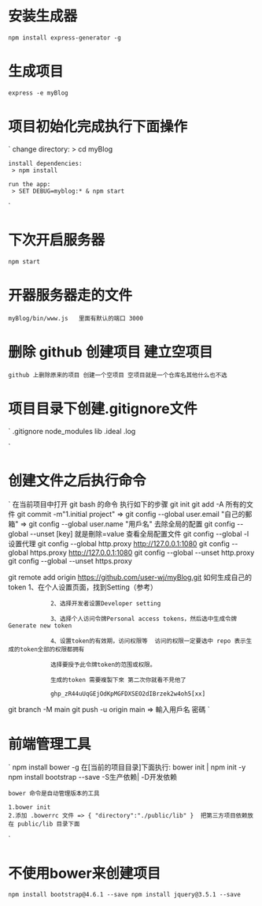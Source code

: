 # 安装生成器

`npm install express-generator -g`

# 生成项目

`express -e myBlog`

# 项目初始化完成执行下面操作

`
    change directory:
     > cd myBlog

    install dependencies:
     > npm install

    run the app:
     > SET DEBUG=myblog:* & npm start
`

# 下次开启服务器

`npm start`

# 开器服务器走的文件

`myBlog/bin/www.js   里面有默认的端口 3000`

# 删除 github 创建项目 建立空项目
`github 上删除原来的项目 创建一个空项目 空项目就是一个仓库名其他什么也不选`

# 项目目录下创建.gitignore文件
`
    .gitignore
    node_modules
    lib
    .ideal
    .log

`

# 创建文件之后执行命令

`
在当前项目中打开 git bash 的命令
执行如下的步骤
git init
git add -A             所有的文件
git commit -m"1.initial project"          => git config --global user.email "自己的郵箱"
                                          => git config --global user.name "用戶名"
                                          去除全局的配置
                                          git config --global --unset [key] 就是刪除=value
                                          查看全局配置文件
                                          git config --global -l
                                          设置代理
                                          git config --global http.proxy  http://127.0.0.1:1080
                                          git config --global https.proxy  http://127.0.0.1:1080
                                          git config --global --unset http.proxy
                                          git config --global --unset https.proxy

git remote add origin https://github.com/user-wj/myBlog.git
                如何生成自己的token
                1、在个人设置页面，找到Setting（参考）

                2、选择开发者设置Developer setting

                3、选择个人访问令牌Personal access tokens，然后选中生成令牌Generate new token

                4、设置token的有效期，访问权限等  访问的权限一定要选中 repo 表示生成的token全部的权限都拥有

                选择要授予此令牌token的范围或权限。
                
                生成的token 需要複製下來 第二次你就看不見他了

                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[xx]
git branch -M main
git push -u origin main => 輸入用戶名 密碼
`

# 前端管理工具
`
    npm install bower -g
    在[当前的项目目录]下面执行: bower init | npm init -y
    npm install bootstrap --save -S生产依赖| -D开发依赖

    bower 命令是自动管理版本的工具
    
    1.bower init 
    2.添加 .bowerrc 文件 => { "directory":"./public/lib" }  把第三方项目依赖放在 public/lib 目录下面
`
# 不使用bower来创建项目
`
npm install bootstrap@4.6.1 --save
npm install jquery@3.5.1 --save
`

